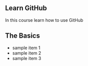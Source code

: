 ## Learn GitHub
In this course learn how to use GitHub

## The Basics
- sample item 1
- sample item 2
- sample item 3
